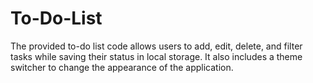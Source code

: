 # To-Do-List
The provided to-do list code allows users to add, edit, delete, and filter tasks while saving their status in local storage. It also includes a theme switcher to change the appearance of the application.
